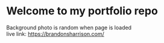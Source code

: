 # Welcome to my portfolio repo

Background photo is random when page is loaded  
live link: https://brandonsharrison.com/

